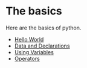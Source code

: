 # The basics

Here are the basics of python.

- [Hello World](./hello_world.py)
- [Data and Declarations](./data_types_and_declarations.py)
- [Using Variables](./using_variables.py)
- [Operators](./operators.py)
